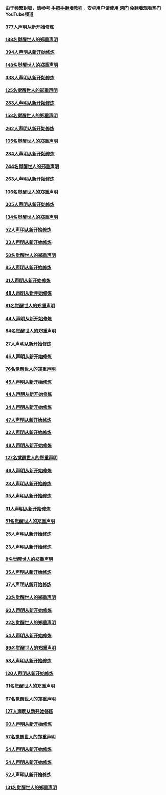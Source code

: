 #### 由于频繁封锁，请参考 [手把手翻墙教程](https://github.com/gfw-breaker/guides/wiki/)，安卓用户请使用 [网门](https://github.com/gfw-breaker/nogfw/blob/master/dl.md?t=05151101) 免翻墙观看热门YouTube频道 

#### [377人声明从新开始修炼](../pages/91/424867.md?t=05151101) 

#### [188名觉醒世人的郑重声明](../pages/91/424866.md?t=05151101) 

#### [394人声明从新开始修炼](../pages/91/423914.md?t=05151101) 

#### [148名觉醒世人的郑重声明](../pages/91/423913.md?t=05151101) 

#### [338人声明从新开始修炼](../pages/91/423540.md?t=05151101) 

#### [125名觉醒世人的郑重声明](../pages/91/423539.md?t=05151101) 

#### [283人声明从新开始修炼](../pages/91/423296.md?t=05151101) 

#### [153名觉醒世人的郑重声明](../pages/91/423295.md?t=05151101) 

#### [262人声明从新开始修炼](../pages/91/423004.md?t=05151101) 

#### [105名觉醒世人的郑重声明](../pages/91/423003.md?t=05151101) 

#### [284人声明从新开始修炼](../pages/91/422707.md?t=05151101) 

#### [244名觉醒世人的郑重声明](../pages/91/422706.md?t=05151101) 

#### [263人声明从新开始修炼](../pages/91/422553.md?t=05151101) 

#### [106名觉醒世人的郑重声明](../pages/91/422552.md?t=05151101) 

#### [305人声明从新开始修炼](../pages/91/422153.md?t=05151101) 

#### [134名觉醒世人的郑重声明](../pages/91/422152.md?t=05151101) 

#### [52人声明从新开始修炼](../pages/91/421846.md?t=05151101) 

#### [33人声明从新开始修炼](../pages/91/421804.md?t=05151101) 

#### [58名觉醒世人的郑重声明](../pages/91/421845.md?t=05151101) 

#### [85人声明从新开始修炼](../pages/91/421769.md?t=05151101) 

#### [31人声明从新开始修炼](../pages/91/421763.md?t=05151101) 

#### [48人声明从新开始修炼](../pages/91/421605.md?t=05151101) 

#### [81名觉醒世人的郑重声明](../pages/91/421656.md?t=05151101) 

#### [44人声明从新开始修炼](../pages/91/421544.md?t=05151101) 

#### [84名觉醒世人的郑重声明](../pages/91/421543.md?t=05151101) 

#### [27人声明从新开始修炼](../pages/91/421465.md?t=05151101) 

#### [46人声明从新开始修炼](../pages/91/421454.md?t=05151101) 

#### [76名觉醒世人的郑重声明](../pages/91/421453.md?t=05151101) 

#### [45人声明从新开始修炼](../pages/91/421452.md?t=05151101) 

#### [44人声明从新开始修炼](../pages/91/421422.md?t=05151101) 

#### [34人声明从新开始修炼](../pages/91/421322.md?t=05151101) 

#### [47人声明从新开始修炼](../pages/91/421264.md?t=05151101) 

#### [32人声明从新开始修炼](../pages/91/421225.md?t=05151101) 

#### [48人声明从新开始修炼](../pages/91/421202.md?t=05151101) 

#### [127名觉醒世人的郑重声明](../pages/91/421224.md?t=05151101) 

#### [46人声明从新开始修炼](../pages/91/421203.md?t=05151101) 

#### [23人声明从新开始修炼](../pages/91/421138.md?t=05151101) 

#### [35人声明从新开始修炼](../pages/91/421122.md?t=05151101) 

#### [31人声明从新开始修炼](../pages/91/421081.md?t=05151101) 

#### [51名觉醒世人的郑重声明](../pages/91/421080.md?t=05151101) 

#### [25人声明从新开始修炼](../pages/91/421020.md?t=05151101) 

#### [23人声明从新开始修炼](../pages/91/420884.md?t=05151101) 

#### [8名觉醒世人的郑重声明](../pages/91/420883.md?t=05151101) 

#### [35人声明从新开始修炼](../pages/91/420809.md?t=05151101) 

#### [37人声明从新开始修炼](../pages/91/420766.md?t=05151101) 

#### [23名觉醒世人的郑重声明](../pages/91/420765.md?t=05151101) 

#### [60人声明从新开始修炼](../pages/91/420727.md?t=05151101) 

#### [22名觉醒世人的郑重声明](../pages/91/420726.md?t=05151101) 

#### [54人声明从新开始修炼](../pages/91/420529.md?t=05151101) 

#### [99名觉醒世人的郑重声明](../pages/91/420528.md?t=05151101) 

#### [58人声明从新开始修炼](../pages/91/420198.md?t=05151101) 

#### [120人声明从新开始修炼](../pages/91/420141.md?t=05151101) 

#### [31名觉醒世人的郑重声明](../pages/91/420197.md?t=05151101) 

#### [67名觉醒世人的郑重声明](../pages/91/420140.md?t=05151101) 

#### [127人声明从新开始修炼](../pages/91/420082.md?t=05151101) 

#### [60人声明从新开始修炼](../pages/91/420081.md?t=05151101) 

#### [57名觉醒世人的郑重声明](../pages/91/420080.md?t=05151101) 

#### [54人声明从新开始修炼](../pages/91/419533.md?t=05151101) 

#### [54人声明从新开始修炼](../pages/91/419532.md?t=05151101) 

#### [52人声明从新开始修炼](../pages/91/419531.md?t=05151101) 

#### [131名觉醒世人的郑重声明](../pages/91/419530.md?t=05151101) 

